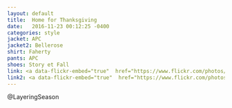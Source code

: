 ```yaml
---
layout: default
title:  Home for Thanksgiving
date:   2016-11-23 00:12:25 -0400
categories: style
jacket: APC
jacket2: Bellerose
shirt: Faherty
pants: APC
shoes: Story et Fall
link: <a data-flickr-embed="true"  href="https://www.flickr.com/photos/132974595@N06/30395451333/in/album-72157672070711483/" title="DSC_3143"><img src="https://c6.staticflickr.com/6/5686/30395451333_4a9d3e9991_c.jpg" width="800" height="533" alt="DSC_3143"></a><script async src="//embedr.flickr.com/assets/client-code.js" charset="utf-8"></script>
link2: <a data-flickr-embed="true"  href="https://www.flickr.com/photos/132974595@N06/31202582195/in/album-72157672070711483/" title="DSC_3164"><img src="https://c4.staticflickr.com/6/5550/31202582195_fa682040e1_c.jpg" width="800" height="530" alt="DSC_3164"></a><script async src="//embedr.flickr.com/assets/client-code.js" charset="utf-8"></script>
---
```

@LayeringSeason

